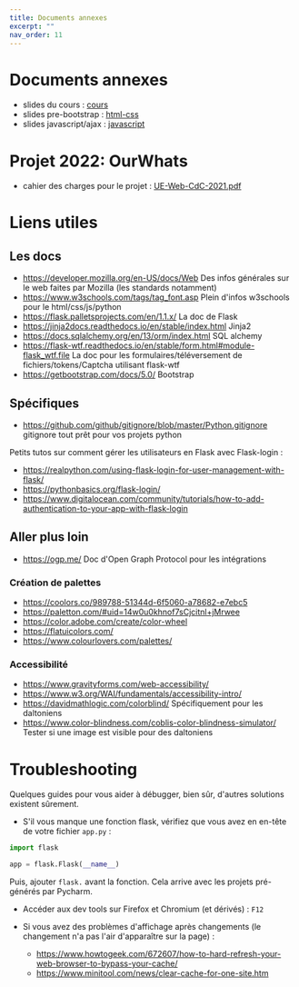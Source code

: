 ```yaml
---
title: Documents annexes
excerpt: ""
nav_order: 11
---
```


# Documents annexes

- slides du cours : [cours](/assets/pdf/slides.pdf)
- slides pre-bootstrap : [html-css](https://0xc0de.fr/courses/Domaine/2018/slides/html-css/)
- slides javascript/ajax : [javascript](https://0xc0de.fr/courses/Domaine/2018/slides/js-ajax/)

# Projet 2022: OurWhats

- cahier des charges pour le projet : [UE-Web-CdC-2021.pdf](/assets/pdf/UE-Web-CdC-2022.pdf)


# Liens utiles

## Les docs

- <https://developer.mozilla.org/en-US/docs/Web> Des infos générales sur le web faites par Mozilla (les standards notamment)
- <https://www.w3schools.com/tags/tag_font.asp> Plein d'infos w3schools pour le html/css/js/python
- <https://flask.palletsprojects.com/en/1.1.x/> La doc de Flask
- <https://jinja2docs.readthedocs.io/en/stable/index.html> Jinja2
- <https://docs.sqlalchemy.org/en/13/orm/index.html> SQL alchemy
- <https://flask-wtf.readthedocs.io/en/stable/form.html#module-flask_wtf.file> La doc pour les formulaires/téléversement de fichiers/tokens/Captcha utilisant flask-wtf
- <https://getbootstrap.com/docs/5.0/> Bootstrap

## Spécifiques

- <https://github.com/github/gitignore/blob/master/Python.gitignore> gitignore tout prêt pour vos projets python

Petits tutos sur comment gérer les utilisateurs en Flask avec Flask-login :
- <https://realpython.com/using-flask-login-for-user-management-with-flask/>
- <https://pythonbasics.org/flask-login/>
- <https://www.digitalocean.com/community/tutorials/how-to-add-authentication-to-your-app-with-flask-login>


## Aller plus loin

- <https://ogp.me/> Doc d'Open Graph Protocol pour les intégrations

### Création de palettes

- <https://coolors.co/989788-51344d-6f5060-a78682-e7ebc5>
- <https://paletton.com/#uid=14w0u0khnof7sCjcitnl+jMrwee>
- <https://color.adobe.com/create/color-wheel>
- <https://flatuicolors.com/>
- <https://www.colourlovers.com/palettes/>

### Accessibilité

- <https://www.gravityforms.com/web-accessibility/>
- <https://www.w3.org/WAI/fundamentals/accessibility-intro/>
- <https://davidmathlogic.com/colorblind/> Spécifiquement pour les daltoniens
- <https://www.color-blindness.com/coblis-color-blindness-simulator/> Tester si une image est visible pour des daltoniens


# Troubleshooting

Quelques guides pour vous aider à débugger, bien sûr, d'autres solutions existent sûrement.


- S'il vous manque une fonction flask, vérifiez que vous avez en en-tête de votre fichier `app.py` :
``` python
import flask

app = flask.Flask(__name__)
```
Puis, ajouter `flask.` avant la fonction. Cela arrive avec les projets pré-générés par Pycharm.

- Accéder aux dev tools sur Firefox et Chromium (et dérivés) : `F12`


- Si vous avez des problèmes d'affichage après changements (le changement n'a pas l'air d'apparaître sur la page) :
  - <https://www.howtogeek.com/672607/how-to-hard-refresh-your-web-browser-to-bypass-your-cache/>
  - <https://www.minitool.com/news/clear-cache-for-one-site.htm>

